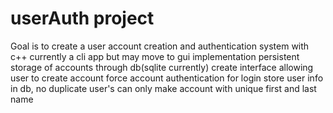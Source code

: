 # userAuth project

Goal is to create a user account creation and authentication system with c++
    currently a cli app but may move to gui implementation
    persistent storage of accounts through db(sqlite currently)
    create interface allowing user to create account
    force account authentication for login
    store user info in db, no duplicate user's 
        can only make account with unique first and last name 
